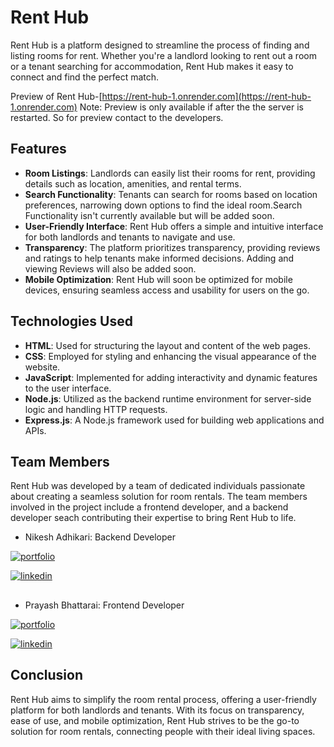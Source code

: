 # Rent Hub

Rent Hub is a platform designed to streamline the process of finding and listing rooms for rent. Whether you're a landlord looking to rent out a room or a tenant searching for accommodation, Rent Hub makes it easy to connect and find the perfect match.

Preview of Rent Hub-[https://rent-hub-1.onrender.com](https://rent-hub-1.onrender.com)
Note: Preview is only available if after the the server is restarted. So for preview contact to the developers.

## Features

- **Room Listings**: Landlords can easily list their rooms for rent, providing details such as location, amenities, and rental terms.
- **Search Functionality**: Tenants can search for rooms based on location preferences, narrowing down options to find the ideal room.Search Functionality isn't currently available but will be added soon.
- **User-Friendly Interface**: Rent Hub offers a simple and intuitive interface for both landlords and tenants to navigate and use.
- **Transparency**: The platform prioritizes transparency, providing reviews and ratings to help tenants make informed decisions. Adding and viewing Reviews will also be added soon.
- **Mobile Optimization**: Rent Hub will soon be optimized for mobile devices, ensuring seamless access and usability for users on the go.

## Technologies Used

- **HTML**: Used for structuring the layout and content of the web pages.
- **CSS**: Employed for styling and enhancing the visual appearance of the website.
- **JavaScript**: Implemented for adding interactivity and dynamic features to the user interface.
- **Node.js**: Utilized as the backend runtime environment for server-side logic and handling HTTP requests.
- **Express.js**: A Node.js framework used for building web applications and APIs.

## Team Members

Rent Hub was developed by a team of dedicated individuals passionate about creating a seamless solution for room rentals. The team members involved in the project include a frontend developer, and a backend developer seach contributing their expertise to bring Rent Hub to life.

- Nikesh Adhikari: Backend Developer

[![portfolio](https://img.shields.io/badge/facebook-000?style=for-the-badge&logo=facebook&logoColor=white)](https://www.facebook.com/profile.php?id=100022588837150)

[![linkedin](https://img.shields.io/badge/github-0A66C2?style=for-the-badge&logo=github&logoColor=white)](https://github.com/Nickeshadhikari9)
##  

- Prayash Bhattarai: Frontend Developer

[![portfolio](https://img.shields.io/badge/facebook-000?style=for-the-badge&logo=facebook&logoColor=white)](https://www.facebook.com/prayas.bhattarai.12)

[![linkedin](https://img.shields.io/badge/github-0A66C2?style=for-the-badge&logo=github&logoColor=white)](https://github.com/Prayash-11)
##  

## Conclusion

Rent Hub aims to simplify the room rental process, offering a user-friendly platform for both landlords and tenants. With its focus on transparency, ease of use, and mobile optimization, Rent Hub strives to be the go-to solution for room rentals, connecting people with their ideal living spaces.
